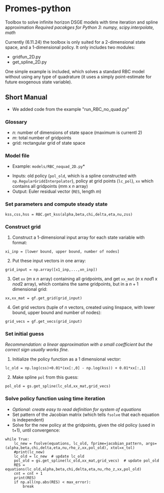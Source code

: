 # Promes-python
Toolbox to solve infinite horizon DSGE models with time iteration and spline approximation
*Required pacakges for Python 3: numpy, scipy.interpolate, math*

Currently (6.11.24) the toolbox is only suited for a 2-dimensional state space, and a 1-dimensional policy. It only includes two modules:
- gridfun_2D.py
- get_spline_2D.py

One simple example is included, which solves a standard RBC model without using any type of quadrature (it uses a simply point-estimate for future exogenous state variable).

## Short Manual
* We added code from the example "run_RBC_no_quad.py" 
### Glossary
- $n$: number of dimensions of state space (maximum is currentl 2)
- $m$: total number of gridpoints
- grid: rectangular grid of state space

### Model file
* Example: `models/RBC_noquad_2D.py`*
- Inputs: old policy (`pol_old`, which is a spline constructed with `np.RegularGriddInterpolator`), policy at grid points (`lc_pol`), `xx` which contains all gridpoints ($m$m x $n$ array)
- Output: Euler residual vector (`RES`, length $m$)

### Set parameters and compute steady state
```
kss,css,hss = RBC.get_kss(alpha,beta,chi,delta,eta,nu,zss)
```

### Construct grid
1. Construct a 1-dimensional input array for each state variable with format:
```
xi_inp = [lower bound, upper bound, number of nodes]
```

2. Put these input vectors in one array:
```
grid_input = np.array([x1_inp,...,xn_inp])
```

3. Get `xx` ($m$ x $n$ array) containing all gridpoints, and get `xx_mat` ($n$ x $nod1$ x $nod2$ array), which contains the same gridpoints, but in a $n+1$ dimensional grid:
```
xx,xx_mat = gf.get_grid(grid_input)
```
4. Get grid vectors (tuple of $n$ vectors, created using linspace, with lower bound, upper bound and number of nodes):
```
grid_vecs = gf.get_vecs(grid_input)
```
### Set initial guess
*Recommendation: a linear approximation with a small coefficient but the correct sign usually works fine.*
1. Initialize the policy function as a 1 dimensional vector:
```
lc_old = np.log(css)+0.01*(xx[:,0] - np.log(kss)) + 0.01*xx[:,1]
```
2. Make spline `pol` from this guess:
```
pol_old = gs.get_spline(lc_old,xx_mat,grid_vecs)
```

### Solve policy function using time iteration
- *Optional: create easy to read definition for system of equations* 
- Set pattern of the Jacobian matrix (which tells `fsolve` that each equation is independent)
- Solve for the new policy at the gridpoints, given the old policy (used in t+1), until convergence:
```
while True:
    lc_new = fsolve(equations, lc_old, fprime=jacobian_pattern, args=(alpha,beta,chi,delta,eta,nu,rho_z,xx,pol_old), xtol=x_tol)
    #print(lc_new)
    lc_old = lc_new  # update lc_old
    pol_old = gs.get_spline(lc_old,xx_mat,grid_vecs)  # update pol_old
    RES = equations(lc_old,alpha,beta,chi,delta,eta,nu,rho_z,xx,pol_old)
    cnt = cnt + 1
    print(RES)
    if np.all(np.abs(RES) < max_error):
        break
```





